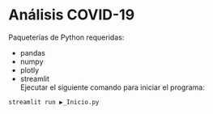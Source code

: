 # Análisis COVID-19
Paqueterías de Python requeridas:
- pandas
- numpy
- plotly
- streamlit             
Ejecutar el siguiente comando para iniciar el programa:           
```sh
streamlit run ▶️_Inicio.py
```
